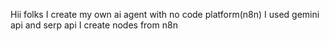 Hii folks 
I create my own ai agent with no code platform(n8n)
I used gemini api and serp api
I create  nodes  from n8n
